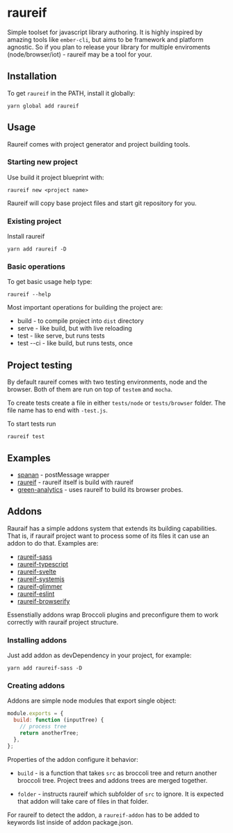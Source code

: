 # raureif

Simple toolset for javascript library authoring.
It is highly inspired by amazing tools like `ember-cli`, but aims to be
framework and platform agnostic. So if you plan to release your library for
multiple enviroments (node/browser/iot) - raureif may be a tool for your.

## Installation

To get `raureif` in the PATH, install it globally:

```
yarn global add raureif
```

## Usage

Raureif comes with project generator and project building tools.

### Starting new project

Use build it project blueprint with:

```
raureif new <project name>
```

Raureif will copy base project files and start git repository for you.

### Existing project

Install raureif

```
yarn add raureif -D
```

### Basic operations

To get basic usage help type:

```
raureif --help
```

Most important operations for building the project are:

* build - to compile project into `dist` directory
* serve - like build, but with live reloading
* test - like serve, but runs tests
* test --ci - like build, but runs tests, once

## Project testing

By default raureif comes with two testing environments, node and the browser.
Both of them are run on top of `testem` and `mocha`.

To create tests create a file in either `tests/node` or `tests/browser` folder.
The file name has to end with `-test.js`.

To start tests run

```
raureif test
```

## Examples

* [spanan](https://github.com/chrmod/spanan) - postMessage wrapper
* [raureif](https://github.com/chrmod/raureif) - raureif itself is build with raureif
* [green-analytics](https://github.com/cliqz-oss/green-analytics) - uses raureif to
  build its browser probes.

## Addons

Rauraif has a simple addons system that extends its building capabilities.
That is, if rauraif project want to process some of its files it can use an
addon to do that. Examples are:

* [raureif-sass](https://github.com/chrmod/raureif-sass)
* [raureif-typescript](https://github.com/chrmod/raureif-typescript)
* [raureif-svelte](https://github.com/chrmod/raureif-svelte)
* [raureif-systemjs](https://github.com/chrmod/raureif-systemjs)
* [raureif-glimmer](https://github.com/chrmod/raureif-glimmer)
* [raureif-eslint](https://github.com/chrmod/raureif-eslint)
* [raureif-browserify](https://github.com/chrmod/raureif-browserify)

Essenstially addons wrap Broccoli plugins and preconfigure them to work
correctly with rauraif project structure.

### Installing addons

Just add addon as devDependency in your project, for example:

```
yarn add raureif-sass -D
```

### Creating addons

Addons are simple node modules that export single object:

```js
module.exports = {
  build: function (inputTree) {
    // process tree
    return anotherTree;
  },
};
```

Properties of the addon configure it behavior:

* `build` - is a function that takes `src` as broccoli tree and return another
            broccoli tree. Project trees and addons trees are merged together.

* `folder` - instructs raureif which subfolder of `src` to ignore. It is
             expected that addon will take care of files in that folder.

For raureif to detect the addon, a `raureif-addon` has to be added to keywords
list inside of addon package.json.
